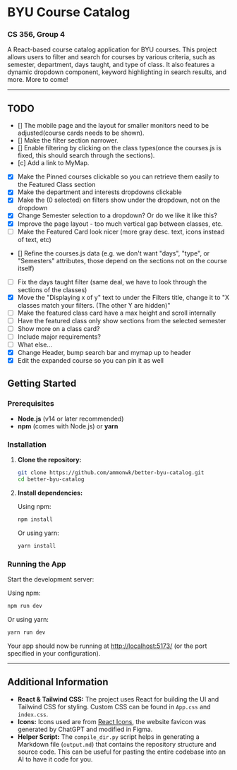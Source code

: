 # BYU Course Catalog

### CS 356, Group 4

A React-based course catalog application for BYU courses. This project allows users to filter and search for courses by various criteria, such as semester, department, days taught, and type of class. It also features a dynamic dropdown component, keyword highlighting in search results, and more. More to come!

---

## TODO

- [] The mobile page and the layout for smaller monitors need to be adjusted(course cards needs to be shown).
- [] Make the filter section narrower.
- [] Enable filtering by clicking on the class types(once the courses.js is fixed, this should search through the sections).
- [c] Add a link to MyMap.
- [x] Make the Pinned courses clickable so you can retrieve them easily to the Featured Class section
- [x] Make the department and interests dropdowns clickable
- [x] Make the (0 selected) on filters show under the dropdown, not on the dropdown
- [x] Change Semester selection to a dropdown? Or do we like it like this?
- [x] Improve the page layout - too much vertical gap between classes, etc.
- [ ] Make the Featured Card look nicer (more gray desc. text, icons instead of text, etc)
- [] Refine the courses.js data (e.g. we don't want "days", "type", or "Semesters" attributes, those depend on the sections not on the course itself)
- [ ] Fix the days taught filter (same deal, we have to look through the sections of the classes)
- [x] Move the "Displaying x of y" text to under the Filters title, change it to "X classes match your filters. (The other Y are hidden)"
- [ ] Make the featured class card have a max height and scroll internally
- [ ] Have the featured class only show sections from the selected semester
- [ ] Show more on a class card?
- [ ] Include major requirements?
- [ ] What else...
- [x] Change Header, bump search bar and mymap up to header
- [x] Edit the expanded course so you can pin it as well

## Getting Started

### Prerequisites

- **Node.js** (v14 or later recommended)
- **npm** (comes with Node.js) or **yarn**

### Installation

1. **Clone the repository:**

   ```bash
   git clone https://github.com/ammonwk/better-byu-catalog.git
   cd better-byu-catalog
   ```

2. **Install dependencies:**

   Using npm:

   ```bash
   npm install
   ```

   Or using yarn:

   ```bash
   yarn install
   ```

### Running the App

Start the development server:

Using npm:

```bash
npm run dev
```

Or using yarn:

```bash
yarn run dev
```

Your app should now be running at [http://localhost:5173/](http://localhost:5173/) (or the port specified in your configuration).

---

## Additional Information

- **React & Tailwind CSS:** The project uses React for building the UI and Tailwind CSS for styling. Custom CSS can be found in `App.css` and `index.css`.
- **Icons:** Icons used are from [React Icons](https://react-icons.github.io/react-icons/), the website favicon was generated by ChatGPT and modified in Figma.
- **Helper Script:** The `compile_dir.py` script helps in generating a Markdown file (`output.md`) that contains the repository structure and source code. This can be useful for pasting the entire codebase into an AI to have it code for you.

